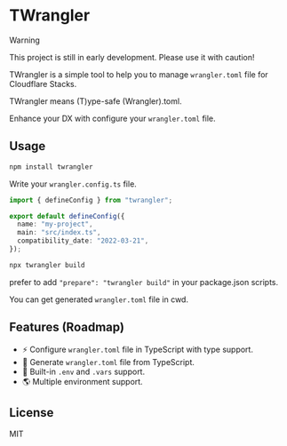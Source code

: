 # TWrangler

> [!WARNING]
> This project is still in early development. Please use it with caution!

TWrangler is a simple tool to help you to manage `wrangler.toml` file for Cloudflare Stacks.

TWrangler means (T)ype-safe (Wrangler).toml.

Enhance your DX with configure your `wrangler.toml` file.

## Usage

```bash
npm install twrangler
```

Write your `wrangler.config.ts` file.

```ts
import { defineConfig } from "twrangler";

export default defineConfig({
  name: "my-project",
  main: "src/index.ts",
  compatibility_date: "2022-03-21",
});
```

```bash
npx twrangler build
```

prefer to add `"prepare": "twrangler build"` in your package.json scripts.

You can get generated `wrangler.toml` file in cwd.

## Features (Roadmap)

- :zap: Configure `wrangler.toml` file in TypeScript with type support.
- :rocket: Generate `wrangler.toml` file from TypeScript.
- :key: Built-in `.env` and `.vars` support.
- :earth_americas: Multiple environment support.

## License

MIT
